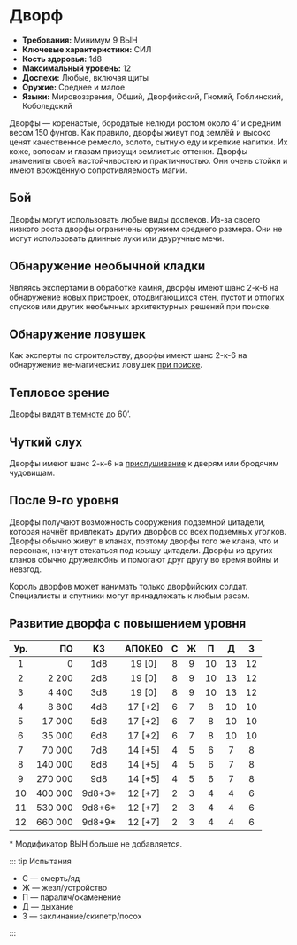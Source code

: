 # Дворф

-   **Требования:** Минимум 9 ВЫН
-   **Ключевые характеристики:** СИЛ
-   **Кость здоровья:** 1d8
-   **Максимальный уровень:** 12
-   **Доспехи:** Любые, включая щиты
-   **Оружие:** Среднее и малое
-   **Языки:** Мировоззрения, Общий, Дворфийский, Гномий, Гоблинский, Кобольдский

Дворфы — коренастые, бородатые нелюди ростом около 4’ и средним весом 150 фунтов. Как правило, дворфы живут под землёй и высоко ценят качественное ремесло, золото, сытную еду и крепкие напитки. Их коже, волосам и глазам присущи землистые оттенки. Дворфы знамениты своей настойчивостью и практичностью. Они очень стойки и имеют врождённую сопротивляемость магии.

## Бой

Дворфы могут использовать любые виды доспехов. Из-за своего низкого роста дворфы ограничены оружием среднего размера. Они не могут использовать длинные луки или двуручные мечи.

## Обнаружение необычной кладки

Являясь экспертами в обработке камня, дворфы имеют шанс 2-к-6 на обнаружение новых пристроек, отодвигающихся стен, пустот и отлогих спусков или других необычных архитектурных решений при поиске.

## Обнаружение ловушек

Как эксперты по строительству, дворфы имеют шанс 2-к-6 на обнаружение не-магических ловушек [при поиске](../../adventures/adventuring/dungeon-adventuring#поиск-ловушек).

## Тепловое зрение

Дворфы видят [в темноте](../../adventures/adventuring/hazards-and-challenges#темнота) до 60’.

## Чуткий слух

Дворфы имеют шанс 2-к-6 на [прислушивание](../../adventures/adventuring/dungeon-adventuring#прислушивание-к-дверям) к дверям или бродячим чудовищам.

## После 9-го уровня

Дворфы получают возможность сооружения подземной цитадели, которая начнёт привлекать других дворфов со всех подземных уголков. Дворфы обычно живут в кланах, поэтому дворфы того же клана, что и персонаж, начнут стекаться под крышу цитадели. Дворфы из других кланов обычно дружелюбны и помогают друг другу во время войны и невзгод.

Король дворфов может нанимать только дворфийских солдат. Специалисты и спутники могут принадлежать к любым расам.

## Развитие дворфа с повышением уровня

| Ур. |      ПО |   КЗ    | АПОКБ0  |  C  |  Ж  |  П  |  Д  |  З  |
| :-: | ------: | :-----: | :-----: | :-: | :-: | :-: | :-: | :-: |
|  1  |       0 |   1d8   | 19 [0]  |  8  |  9  | 10  | 13  | 12  |
|  2  |   2 200 |   2d8   | 19 [0]  |  8  |  9  | 10  | 13  | 12  |
|  3  |   4 400 |   3d8   | 19 [0]  |  8  |  9  | 10  | 13  | 12  |
|  4  |   8 800 |   4d8   | 17 [+2] |  6  |  7  |  8  | 10  | 10  |
|  5  |  17 000 |   5d8   | 17 [+2] |  6  |  7  |  8  | 10  | 10  |
|  6  |  35 000 |   6d8   | 17 [+2] |  6  |  7  |  8  | 10  | 10  |
|  7  |  70 000 |   7d8   | 14 [+5] |  4  |  5  |  6  |  7  |  8  |
|  8  | 140 000 |   8d8   | 14 [+5] |  4  |  5  |  6  |  7  |  8  |
|  9  | 270 000 |   9d8   | 14 [+5] |  4  |  5  |  6  |  7  |  8  |
| 10  | 400 000 | 9d8+3\* | 12 [+7] |  2  |  3  |  4  |  4  |  6  |
| 11  | 530 000 | 9d8+6\* | 12 [+7] |  2  |  3  |  4  |  4  |  6  |
| 12  | 660 000 | 9d8+9\* | 12 [+7] |  2  |  3  |  4  |  4  |  6  |

\* Модификатор ВЫН больше не добавляется.

::: tip Испытания

-   С — смерть/яд
-   Ж — жезл/устройство
-   П — паралич/окаменение
-   Д — дыхание
-   З — заклинание/скипетр/посох

:::
